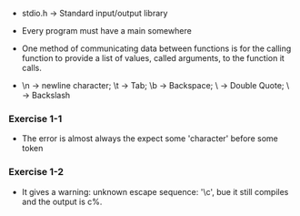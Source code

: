  - stdio.h -> Standard input/output library  

 - Every program must have a main somewhere  

 - One method of communicating data between functions is for the calling function to provide a list of values, called arguments, to the function it calls.  

 - \n -> newline character; \t -> Tab; \b -> Backspace; \ -> Double Quote; \\ -> Backslash


 ### Exercise 1-1
  - The error is almost always the expect some 'character' before some token

 ### Exercise 1-2
  - It gives a warning: unknown escape sequence: '\c', bue it still compiles and the output is c%.